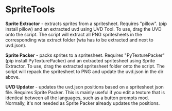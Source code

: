 # SpriteTools
**Sprite Extractor** - extracts sprites from a spritesheet. Requires "pillow". (pip install pillow) and an extracted uvd using UVD Tool.
To use, drag the UVD onto the script. The script will extract all PNG spritesheets in the corresponding wta extract folder (wta has to be extracted and next to uvd.json).

**Sprite Packer** - packs sprites to a spritesheet. Requires "PyTexturePacker" (pip install PyTexturePacker) and an extracted spritesheet using Sprite Extractor.
To use, drag the extracted spritesheet folder onto the script. The script will repack the spritesheet to PNG and update the uvd.json in the dir above.

**UVD Updater** - updates the uvd.json positions based on a spritesheet json file. Requires Sprite Packer.
This is mainly useful if you edit a texture that is identical between all the languages, such as a button prompts mod. Normally, it's not needed as Sprite Packer already updates the positions.
